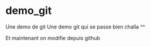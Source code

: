 # demo_git
Une demo de git
Une demo git qui se passe bien challa ^^


Et maintenant on modifie depuis github
